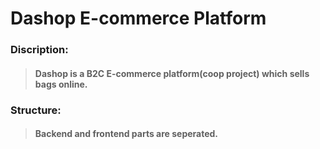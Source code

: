 # Dashop E-commerce Platform  

### Discription:   
>#### Dashop is a B2C E-commerce platform(coop project) which sells bags online.  

### Structure:    
>#### Backend and frontend parts are seperated.  
